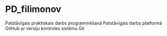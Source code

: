 # PD_filimonov
Patstāvīgais praktiskais darbs programmēšanā
Patstāvīgais darbs platformā GitHub ar versiju kontroles sistēmu Git
